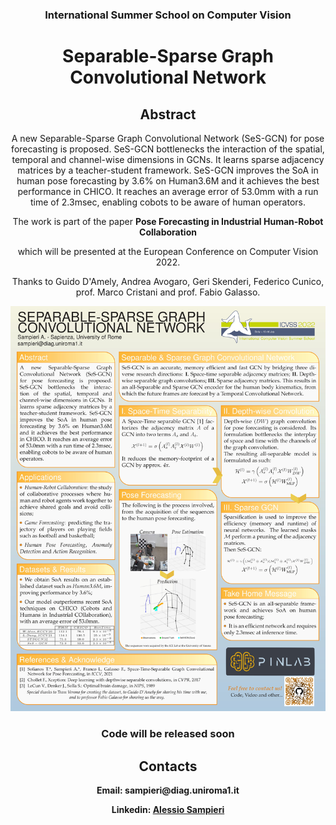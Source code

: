 <h3 align="center">International Summer School on Computer Vision</h3>
<h1 align="center">Separable-Sparse Graph Convolutional Network</h1>

<h2 align="center">Abstract</h2> 
<div align="center"> 
<p>
A new Separable-Sparse Graph Convolutional Network (SeS-GCN) for pose forecasting is proposed. SeS-GCN bottlenecks the interaction of the spatial, temporal and channel-wise dimensions in GCNs. It learns sparse adjacency matrices by a teacher-student framework. SeS-GCN improves the SoA in human pose forecasting by 3.6% on Human3.6M and it achieves the best performance in CHICO. It reaches an average error of 53.0mm with a run time of 2.3msec, enabling cobots to be aware of human operators.
</p>
</div>

<div align="center">
The work is part of the paper <b>Pose Forecasting in Industrial Human-Robot Collaboration</b> 

which will be presented at the European Conference on Computer Vision 2022.

Thanks to Guido D'Amely, Andrea Avogaro, Geri Skenderi, Federico Cunico, prof. Marco Cristani and prof. Fabio Galasso.
</div>


![](Images/SampieriAlessio_poster.jpg)

<h3 align="center"> 
<b><c>Code will be released soon</s></c>
</h3>

<h2 align="center">Contacts</h1>
<div align="center">
Email: sampieri@diag.uniroma1.it

Linkedin: <a href="https://www.linkedin.com/in/alessio-sampieri/">Alessio Sampieri</a>
</div>
